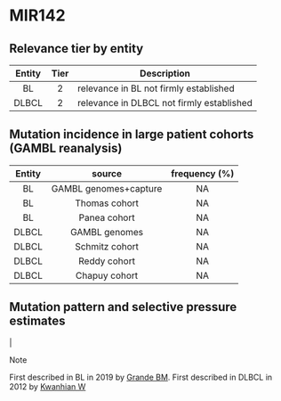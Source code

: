 # MIR142

## Relevance tier by entity

|Entity|Tier|Description                              |
|:------:|:----:|-----------------------------------------|
|BL    |2   |relevance in BL not firmly established   |
|DLBCL |2   |relevance in DLBCL not firmly established|

## Mutation incidence in large patient cohorts (GAMBL reanalysis)

|Entity|source               |frequency (%)|
|:------:|:---------------------:|:-------------:|
|BL    |GAMBL genomes+capture|NA           |
|BL    |Thomas cohort        |NA           |
|BL    |Panea cohort         |NA           |
|DLBCL |GAMBL genomes        |NA           |
|DLBCL |Schmitz cohort       |NA           |
|DLBCL |Reddy cohort         |NA           |
|DLBCL |Chapuy cohort        |NA           |

## Mutation pattern and selective pressure estimates

|


> [!NOTE]
> First described in BL in 2019 by [Grande BM](https://pubmed.ncbi.nlm.nih.gov/30617194). First described in DLBCL in 2012 by [Kwanhian W](https://pubmed.ncbi.nlm.nih.gov/23342264)
